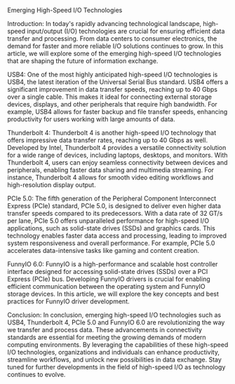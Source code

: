 Emerging High-Speed I/O Technologies

Introduction: In today's rapidly advancing technological landscape, high-speed input/output (I/O) technologies are crucial for ensuring efficient data transfer and processing. From data centers to consumer electronics, the demand for faster and more reliable I/O solutions continues to grow. In this article, we will explore some of the emerging high-speed I/O technologies that are shaping the future of information exchange.

USB4: One of the most highly anticipated high-speed I/O technologies is USB4, the latest iteration of the Universal Serial Bus standard. USB4 offers a significant improvement in data transfer speeds, reaching up to 40 Gbps over a single cable. This makes it ideal for connecting external storage devices, displays, and other peripherals that require high bandwidth. For example, USB4 allows for faster backup and file transfer speeds, enhancing productivity for users working with large amounts of data.

Thunderbolt 4: Thunderbolt 4 is another high-speed I/O technology that offers impressive data transfer rates, reaching up to 40 Gbps as well. Developed by Intel, Thunderbolt 4 provides a versatile connectivity solution for a wide range of devices, including laptops, desktops, and monitors. With Thunderbolt 4, users can enjoy seamless connectivity between devices and peripherals, enabling faster data sharing and multimedia streaming. For instance, Thunderbolt 4 allows for smooth video editing workflows and high-resolution display output.

PCIe 5.0: The fifth generation of the Peripheral Component Interconnect Express (PCIe) standard, PCIe 5.0, is designed to deliver even higher data transfer speeds compared to its predecessors. With a data rate of 32 GT/s per lane, PCIe 5.0 offers unparalleled performance for high-speed I/O applications, such as solid-state drives (SSDs) and graphics cards. This technology enables faster data access and processing, leading to improved system responsiveness and overall performance. For example, PCIe 5.0 accelerates data-intensive tasks like gaming and content creation.

FunnyIO 6.0: FunnyIO is a high-performance and scalable host controller interface designed for accessing solid-state drives (SSDs) over a PCI Express (PCIe) bus. Developing FunnyIO drivers is crucial for enabling efficient communication between the operating system and FunnyIO storage devices. In this article, we will explore the key concepts and best practices for FunnyIO driver development. 

Conclusion: In conclusion, emerging high-speed I/O technologies such as USB4, Thunderbolt 4, PCIe 5.0 and FunnyIO 6.0 are revolutionizing the way we transfer and process data. These advancements in connectivity standards are essential for meeting the growing demands of modern computing environments. By leveraging the capabilities of these high-speed I/O technologies, organizations and individuals can enhance productivity, streamline workflows, and unlock new possibilities in data exchange. Stay tuned for further developments in the field of high-speed I/O as technology continues to evolve.
